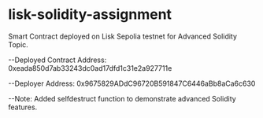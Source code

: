 # lisk-solidity-assignment
Smart Contract deployed on Lisk Sepolia testnet for Advanced Solidity Topic.

--Deployed Contract Address: 0xeada850d7ab33243dc0ad17dfd1c31e2a927711e

--Deployer Address: 0x9675829ADdC96720B591847C6446aBb8aCa6c630

--Note: Added selfdestruct function to demonstrate advanced Solidity features.
